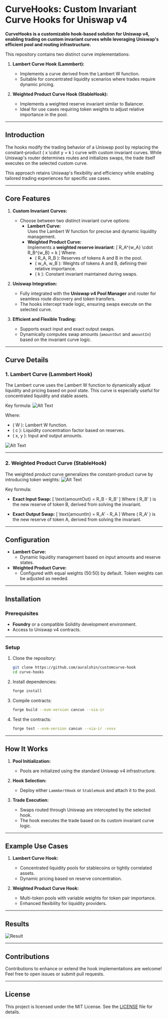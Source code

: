 # CurveHooks: Custom Invariant Curve Hooks for Uniswap v4

**CurveHooks is a customizable hook-based solution for Uniswap v4, enabling trading on custom invariant curves while leveraging Uniswap's efficient pool and routing infrastructure.**

This repository contains two distinct curve implementations:

1. **Lambert Curve Hook (Lammbert):**

   - Implements a curve derived from the Lambert W function.
   - Suitable for concentrated liquidity scenarios where trades require dynamic pricing.

2. **Weighted Product Curve Hook (StableHook):**
   - Implements a weighted reserve invariant similar to Balancer.
   - Ideal for use cases requiring token weights to adjust relative importance in the pool.

---

## Introduction

The hooks modify the trading behavior of a Uniswap pool by replacing the constant-product \( x \cdot y = k \) curve with custom invariant curves. While Uniswap's router determines routes and initializes swaps, the trade itself executes on the selected custom curve.

This approach retains Uniswap's flexibility and efficiency while enabling tailored trading experiences for specific use cases.

---

## Core Features

1. **Custom Invariant Curves:**

   - Choose between two distinct invariant curve options:
     - **Lambert Curve:**  
       Uses the Lambert W function for precise and dynamic liquidity management.
     - **Weighted Product Curve:**  
       Implements a **weighted reserve invariant**:
       \[
       R_A^{w_A} \cdot R_B^{w_B} = k
       \]
       Where:
       - \( R_A, R_B \): Reserves of tokens A and B in the pool.
       - \( w_A, w_B \): Weights of tokens A and B, defining their relative importance.
       - \( k \): Constant invariant maintained during swaps.

2. **Uniswap Integration:**

   - Fully integrated with the **Uniswap v4 Pool Manager** and router for seamless route discovery and token transfers.
   - The hooks intercept trade logic, ensuring swaps execute on the selected curve.

3. **Efficient and Flexible Trading:**
   - Supports exact input and exact output swaps.
   - Dynamically computes swap amounts (`amountOut` and `amountIn`) based on the invariant curve logic.

---

## Curve Details

### 1. Lambert Curve (Lammbert Hook)

The Lambert curve uses the Lambert W function to dynamically adjust liquidity and pricing based on pool state. This curve is especially useful for concentrated liquidity and stable assets.

Key formula:
![Alt Text](https://raw.githubusercontent.com/auralshin/customcurve-hook/main/images/SCR-20241117-gmvu.png)


Where:

- \( W \): Lambert W function.
- \( c \): Liquidity concentration factor based on reserves.
- \( x, y \): Input and output amounts.

![Alt Text](https://raw.githubusercontent.com/auralshin/customcurve-hook/main/images/lammbert.svg)



---

### 2. Weighted Product Curve (StableHook)

The weighted product curve generalizes the constant-product curve by introducing token weights:
![Alt Text](https://raw.githubusercontent.com/auralshin/customcurve-hook/main/images/SCR-20241117-gmsu.png)

Key formula:

- **Exact Input Swap:**
  \[
  \text{amountOut} = R_B - R_B'
  \]
  Where \( R_B' \) is the new reserve of token B, derived from solving the invariant.

- **Exact Output Swap:**
  \[
  \text{amountIn} = R_A' - R_A
  \]
  Where \( R_A' \) is the new reserve of token A, derived from solving the invariant.

---

## Configuration

- **Lambert Curve:**
  - Dynamic liquidity management based on input amounts and reserve states.
- **Weighted Product Curve:**
  - Configured with equal weights (50:50) by default. Token weights can be adjusted as needed.

---

## Installation

### Prerequisites

- **Foundry** or a compatible Solidity development environment.
- Access to Uniswap v4 contracts.

---

### Setup

1. Clone the repository:

   ```bash
   git clone https://github.com/auralshin/customcurve-hook
   cd curve-hooks
   ```

2. Install dependencies:

   ```bash
   forge install
   ```

3. Compile contracts:

   ```bash
   forge build --evm-version cancun --via-ir
   ```

4. Test the contracts:

   ```bash
   forge test --evm-version cancun --via-ir -vvvv
   ```

---

## How It Works

1. **Pool Initialization:**

   - Pools are initialized using the standard Uniswap v4 infrastructure.

2. **Hook Selection:**

   - Deploy either `LammbertHook` or `StableHook` and attach it to the pool.

3. **Trade Execution:**
   - Swaps routed through Uniswap are intercepted by the selected hook.
   - The hook executes the trade based on its custom invariant curve logic.

---

## Example Use Cases

1. **Lambert Curve Hook:**

   - Concentrated liquidity pools for stablecoins or tightly correlated assets.
   - Dynamic pricing based on reserve concentration.

2. **Weighted Product Curve Hook:**
   - Multi-token pools with variable weights for token pair importance.
   - Enhanced flexibility for liquidity providers.

---

## Results

![Result](https://raw.githubusercontent.com/auralshin/customcurve-hook/main/images/SCR-20241117-golt.png)



---

## Contributions

Contributions to enhance or extend the hook implementations are welcome! Feel free to open issues or submit pull requests.

---

## License

This project is licensed under the MIT License. See the [LICENSE](LICENSE) file for details.
